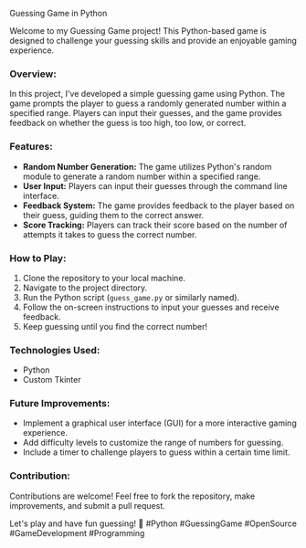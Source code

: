 Guessing Game in Python

Welcome to my Guessing Game project! This Python-based game is designed to challenge your guessing skills and provide an enjoyable gaming experience.

### Overview:
In this project, I've developed a simple guessing game using Python. The game prompts the player to guess a randomly generated number within a specified range. Players can input their guesses, and the game provides feedback on whether the guess is too high, too low, or correct.

### Features:
- **Random Number Generation:** The game utilizes Python's random module to generate a random number within a specified range.
- **User Input:** Players can input their guesses through the command line interface.
- **Feedback System:** The game provides feedback to the player based on their guess, guiding them to the correct answer.
- **Score Tracking:** Players can track their score based on the number of attempts it takes to guess the correct number.

### How to Play:
1. Clone the repository to your local machine.
2. Navigate to the project directory.
3. Run the Python script (`guess_game.py` or similarly named).
4. Follow the on-screen instructions to input your guesses and receive feedback.
5. Keep guessing until you find the correct number!

### Technologies Used:
- Python
- Custom Tkinter

### Future Improvements:
- Implement a graphical user interface (GUI) for a more interactive gaming experience.
- Add difficulty levels to customize the range of numbers for guessing.
- Include a timer to challenge players to guess within a certain time limit.

### Contribution:
Contributions are welcome! Feel free to fork the repository, make improvements, and submit a pull request.

Let's play and have fun guessing! 🎉 #Python #GuessingGame #OpenSource #GameDevelopment #Programming
